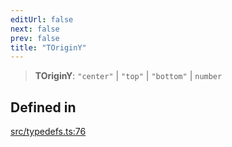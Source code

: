 ```yaml
---
editUrl: false
next: false
prev: false
title: "TOriginY"
---
```


> **TOriginY**: `"center"` \| `"top"` \| `"bottom"` \| `number`

## Defined in

[src/typedefs.ts:76](https://github.com/fabricjs/fabric.js/blob/5c1240d8b4662e45868dd33f385f941de21c8e9c/src/typedefs.ts#L76)
